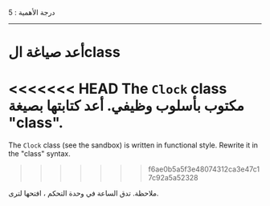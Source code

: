 درجة الأهمية : 5

---

# أعد صياغة الclass

<<<<<<< HEAD
The `Clock` class مكتوب بأسلوب وظيفي. أعد كتابتها بصيغة "class".
=======
The `Clock` class (see the sandbox) is written in functional style. Rewrite it in the "class" syntax.
>>>>>>> f6ae0b5a5f3e48074312ca3e47c17c92a5a52328

ملاحظة. تدق الساعة في وحدة التحكم ، افتحها لترى.